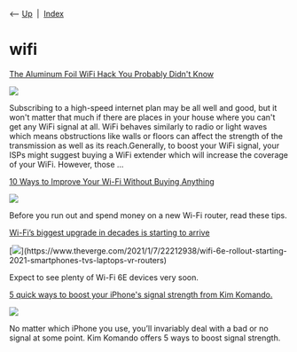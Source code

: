 <div class="nav">

⟵ [Up](index.html)  \|  [Index](index.html)

</div>

# wifi

<div class="cards">

<div class="card">

<div class="card-title">

[The Aluminum Foil WiFi Hack You Probably Didn't
Know](https://www.neatorama.com/2024/03/25/The-Aluminum-Foil-WiFi-Hack-You-Probably-Didn-t-Know)

</div>

<div class="card-image">

[![](https://uploads.neatorama.com/images/posts/585/124/124585/The-Aluminum-Foil-WiFi-Hack-You-Probably-Didn-t-Know_0-x.jpg?v=19358)](https://www.neatorama.com/2024/03/25/The-Aluminum-Foil-WiFi-Hack-You-Probably-Didn-t-Know)

</div>

Subscribing to a high-speed internet plan may be all well and good, but
it won't matter that much if there are places in your house where you
can't get any WiFi signal at all. WiFi behaves similarly to radio or
light waves which means obstructions like walls or floors can affect the
strength of the transmission as well as its reach.Generally, to boost
your WiFi signal, your ISPs might suggest buying a WiFi extender which
will increase the coverage of your WiFi. However, those ...

</div>

<div class="card">

<div class="card-title">

[10 Ways to Improve Your Wi-Fi Without Buying
Anything](https://www.howtogeek.com/874841/10-ways-to-improve-your-wi-fi-without-buying-anything)

</div>

<div class="card-image">

[![](https://static1.howtogeekimages.com/wordpress/wp-content/uploads/2023/02/RouterHeader1.jpg)](https://www.howtogeek.com/874841/10-ways-to-improve-your-wi-fi-without-buying-anything)

</div>

Before you run out and spend money on a new Wi-Fi router, read these
tips.

</div>

<div class="card">

<div class="card-title">

[Wi-Fi’s biggest upgrade in decades is starting to
arrive](https://www.theverge.com/2021/1/7/22212938/wifi-6e-rollout-starting-2021-smartphones-tvs-laptops-vr-routers)

</div>

<div class="card-image">

[![](https://cdn.vox-cdn.com/thumbor/-zULOObK2Q6I6l784TEPF7ltcuI=/0x0:2040x1360/1200x628/filters:focal(1020x680:1021x681)/cdn.vox-cdn.com/uploads/chorus_asset/file/9472209/acastro__171016_1777_0001_v4.jpg)](https://www.theverge.com/2021/1/7/22212938/wifi-6e-rollout-starting-2021-smartphones-tvs-laptops-vr-routers)

</div>

Expect to see plenty of Wi-Fi 6E devices very soon.

</div>

<div class="card">

<div class="card-title">

[5 quick ways to boost your iPhone's signal strength from Kim
Komando.](https://www.usatoday.com/story/tech/columnist/komando/2020/12/03/5-quick-ways-boost-your-iphones-signal-strength-kim-komando/6471986002)

</div>

<div class="card-image">

[![](https://www.gannett-cdn.com/-mm-/2887f5d7d58a75a6437c45e987fd994202334aff/c=0-156-3000-1844/local/-/media/2020/11/17/USATODAY/usatsports/MotleyFool-TMOT-b9eb929a-288ffd1c.jpg?auto=webp&format=pjpg&width=1200)](https://www.usatoday.com/story/tech/columnist/komando/2020/12/03/5-quick-ways-boost-your-iphones-signal-strength-kim-komando/6471986002)

</div>

No matter which iPhone you use, you’ll invariably deal with a bad or no
signal at some point. Kim Komando offers 5 ways to boost signal
strength.

</div>

</div>
